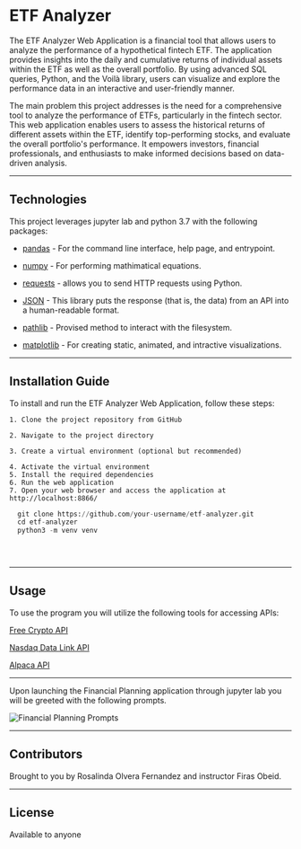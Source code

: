 # ETF Analyzer

The ETF Analyzer Web Application is a financial tool that allows users to analyze the performance of a hypothetical fintech ETF. The application provides insights into the daily and cumulative returns of individual assets within the ETF as well as the overall portfolio. By using advanced SQL queries, Python, and the Voilà library, users can visualize and explore the performance data in an interactive and user-friendly manner.

The main problem this project addresses is the need for a comprehensive tool to analyze the performance of ETFs, particularly in the fintech sector. This web application enables users to assess the historical returns of different assets within the ETF, identify top-performing stocks, and evaluate the overall portfolio's performance. It empowers investors, financial professionals, and enthusiasts to make informed decisions based on data-driven analysis.

---

## Technologies

This project leverages jupyter lab and python 3.7 with the following packages:

* [pandas](https://github.com/google/python-fire) - For the command line interface, help page, and entrypoint.

* [numpy](https://numpy.org/install/) - For performing mathimatical equations.

* [requests](https://github.com/psf/requests) - allows you to send HTTP requests using Python.

* [JSON](https://pypi.org/project/jsonlib/) - This library puts the response (that is, the data) from an API into a human-readable format.

* [pathlib](https://docs.python.org/3/library/pathlib.html) - Provised method to interact with the filesystem.

* [matplotlib](https://matplotlib.org/stable/users/installing/index.html) - For creating static, animated, and intractive visualizations.

---

## Installation Guide

To install and run the ETF Analyzer Web Application, follow these steps:

    1. Clone the project repository from GitHub

    2. Navigate to the project directory

    3. Create a virtual environment (optional but recommended)
    
    4. Activate the virtual environment
    5. Install the required dependencies
    6. Run the web application
    7. Open your web browser and access the application at http://localhost:8866/

```python
  git clone https://github.com/your-username/etf-analyzer.git
  cd etf-analyzer
  python3 -m venv venv


  
```

---

## Usage

To use the  program you will utilize the following tools for accessing APIs:


[Free Crypto API](https://alternative.me/crypto/api/) 

[Nasdaq Data Link API](https://data.nasdaq.com/) 

[Alpaca API](https://alpaca.markets/) 

---

Upon launching the Financial Planning application through jupyter lab you will be greeted with the following prompts.

![Financial Planning Prompts](Images/jupyter_lab.png)

---

## Contributors

Brought to you by Rosalinda Olvera Fernandez and instructor Firas Obeid.

---

## License

Available to anyone